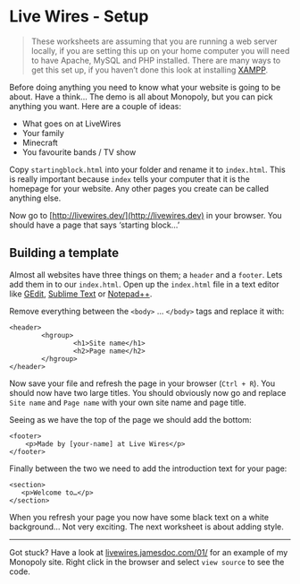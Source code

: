 # Live Wires - Setup

> These worksheets are assuming that you are running a web server locally, if you are setting this up on your home computer you will need to have Apache, MySQL and PHP installed. There are many ways to get this set up, if you haven’t done this look at installing [XAMPP](https://www.apachefriends.org/).  

Before doing anything you need to know what your website is going to be about. Have a think… The demo is all about Monopoly, but you can pick anything you want. Here are a couple of ideas:

- What goes on at LiveWires
- Your family
- Minecraft
- You favourite bands / TV show

Copy `startingblock.html` into your folder and rename it to `index.html`. This is really important because `index` tells your computer that it is the homepage for your website. Any other pages you create can be called anything else.

Now go to [http://livewires.dev/](http://livewires.dev) in your browser. You should have a page that says ‘starting block…’

## Building a template

Almost all websites have three things on them; a `header` and a `footer`. Lets add them in to our `index.html`. Open up the `index.html` file in a text editor like [GEdit](https://wiki.gnome.org/Apps/Gedit), [Sublime Text](http://www.sublimetext.com/) or [Notepad++](https://notepad-plus-plus.org/).

Remove everything between the `<body>` … `</body>` tags and replace it with:

```
<header>
		<hgroup>
				<h1>Site name</h1>
				<h2>Page name</h2>
		</hgroup>
</header>
```

Now save your file and refresh the page in your browser (`Ctrl + R`). You should now have two large titles. You should obviously now go and replace `Site name` and `Page name` with your own site name and page title.

Seeing as we have the top of the page we should add the bottom:

```
<footer>
    <p>Made by [your-name] at Live Wires</p>
</footer>
```

Finally between the two we need to add the introduction text for your page:

```
<section>
   <p>Welcome to…</p>
</section>
```

When you refresh your page you now have some black text on a white background… Not very exciting. The next worksheet is about adding style.


----

Got stuck? Have a look at [livewires.jamesdoc.com/01/](livewires.jamesdoc.com/01/) for an example of my Monopoly site. Right click in the browser and select `view source` to see the code.
